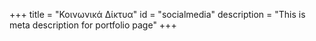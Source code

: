 +++
title = "Κοινωνικά Δίκτυα"
id = "socialmedia"
description = "This is meta description for portfolio page"
+++